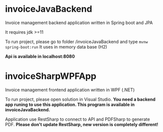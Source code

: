 # invoiceJavaBackend
Invoice management backend application written in Spring boot and JPA

It requires jdk >=11

To run project, please go to folder /invoiceJavaBackend and type <code>mvnw spring-boot:run</code>
It uses in memory data base (H2)

<b>Api is available in localhost:8080</b>

# invoiceSharpWPFApp
Invoice management frontend application written in WPF (.NET)

To run project, please open solution in Visual Studio. <b>You need a backend app runing to use this application. This program is available in invoiceJavaBackend.</b>

Application use RestSharp to connect to API and PDFSharp to generate PDF. <b>Please don't update RestSharp, new version is completely different!</b>
